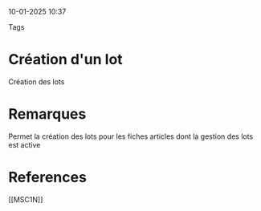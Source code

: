 10-01-2025 10:37

Tags 

# Création d'un lot

Création des lots
# Remarques

Permet la création des lots pour les fiches articles dont la gestion des lots est active
# References
[[MSC1N]]
